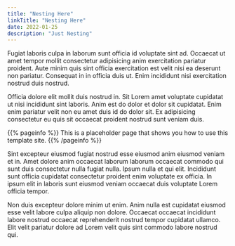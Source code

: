 ```yaml
---
title: "Nesting Here"
linkTitle: "Nesting Here"
date: 2022-01-25
description: "Just Nesting"
---
```


Fugiat laboris culpa in laborum sunt officia id voluptate sint ad. Occaecat ut amet tempor mollit consectetur adipisicing anim exercitation pariatur proident. Aute minim quis sint officia exercitation est velit nisi ea deserunt non pariatur. Consequat in in officia duis ut. Enim incididunt nisi exercitation nostrud duis nostrud.

Officia dolore elit mollit duis nostrud in. Sit Lorem amet voluptate cupidatat ut nisi incididunt sint laboris. Anim est do dolor et dolor sit cupidatat. Enim enim pariatur velit non eu amet duis id do dolor sit. Ex adipisicing consectetur eu quis sit occaecat proident nostrud sunt veniam duis.

{{% pageinfo %}}
This is a placeholder page that shows you how to use this template site.
{{% /pageinfo %}}

Sint excepteur eiusmod fugiat nostrud esse eiusmod anim eiusmod veniam et in. Amet dolore anim occaecat laborum laborum occaecat commodo qui sunt duis consectetur nulla fugiat nulla. Ipsum nulla et qui elit. Incididunt sunt officia cupidatat consectetur proident enim voluptate ex officia. In ipsum elit in laboris sunt eiusmod veniam occaecat duis voluptate Lorem officia tempor.

Non duis excepteur dolore minim ut enim. Anim nulla est cupidatat eiusmod esse velit labore culpa aliquip non dolore. Occaecat occaecat incididunt labore nostrud occaecat reprehenderit nostrud tempor cupidatat ullamco. Elit velit pariatur dolore ad Lorem velit quis sint commodo labore nostrud qui.